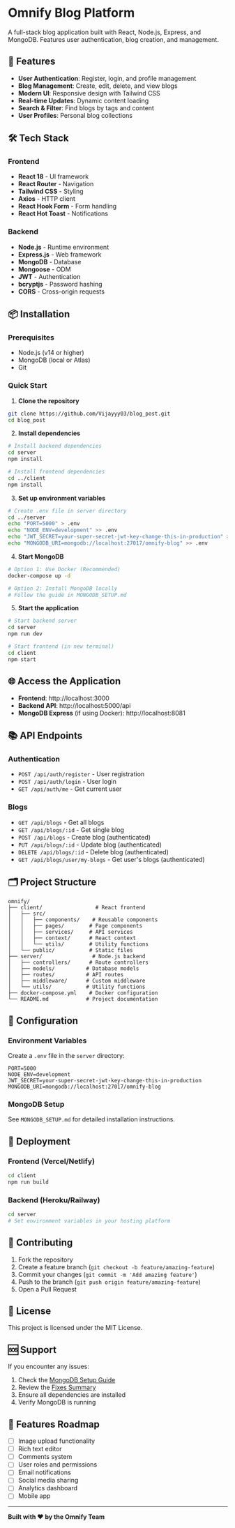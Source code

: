 # Omnify Blog Platform

A full-stack blog application built with React, Node.js, Express, and MongoDB. Features user authentication, blog creation, and management.

## 🚀 Features

- **User Authentication**: Register, login, and profile management
- **Blog Management**: Create, edit, delete, and view blogs
- **Modern UI**: Responsive design with Tailwind CSS
- **Real-time Updates**: Dynamic content loading
- **Search & Filter**: Find blogs by tags and content
- **User Profiles**: Personal blog collections

## 🛠️ Tech Stack

### Frontend
- **React 18** - UI framework
- **React Router** - Navigation
- **Tailwind CSS** - Styling
- **Axios** - HTTP client
- **React Hook Form** - Form handling
- **React Hot Toast** - Notifications

### Backend
- **Node.js** - Runtime environment
- **Express.js** - Web framework
- **MongoDB** - Database
- **Mongoose** - ODM
- **JWT** - Authentication
- **bcryptjs** - Password hashing
- **CORS** - Cross-origin requests

## 📦 Installation

### Prerequisites
- Node.js (v14 or higher)
- MongoDB (local or Atlas)
- Git

### Quick Start

1. **Clone the repository**
```bash
git clone https://github.com/Vijayyy03/blog_post.git
cd blog_post
```

2. **Install dependencies**
```bash
# Install backend dependencies
cd server
npm install

# Install frontend dependencies
cd ../client
npm install
```

3. **Set up environment variables**
```bash
# Create .env file in server directory
cd ../server
echo "PORT=5000" > .env
echo "NODE_ENV=development" >> .env
echo "JWT_SECRET=your-super-secret-jwt-key-change-this-in-production" >> .env
echo "MONGODB_URI=mongodb://localhost:27017/omnify-blog" >> .env
```

4. **Start MongoDB**
```bash
# Option 1: Use Docker (Recommended)
docker-compose up -d

# Option 2: Install MongoDB locally
# Follow the guide in MONGODB_SETUP.md
```

5. **Start the application**
```bash
# Start backend server
cd server
npm run dev

# Start frontend (in new terminal)
cd client
npm start
```

## 🌐 Access the Application

- **Frontend**: http://localhost:3000
- **Backend API**: http://localhost:5000/api
- **MongoDB Express** (if using Docker): http://localhost:8081

## 📚 API Endpoints

### Authentication
- `POST /api/auth/register` - User registration
- `POST /api/auth/login` - User login
- `GET /api/auth/me` - Get current user

### Blogs
- `GET /api/blogs` - Get all blogs
- `GET /api/blogs/:id` - Get single blog
- `POST /api/blogs` - Create blog (authenticated)
- `PUT /api/blogs/:id` - Update blog (authenticated)
- `DELETE /api/blogs/:id` - Delete blog (authenticated)
- `GET /api/blogs/user/my-blogs` - Get user's blogs (authenticated)

## 🗂️ Project Structure

```
omnify/
├── client/                 # React frontend
│   ├── src/
│   │   ├── components/    # Reusable components
│   │   ├── pages/        # Page components
│   │   ├── services/     # API services
│   │   ├── context/      # React context
│   │   └── utils/        # Utility functions
│   └── public/           # Static files
├── server/                # Node.js backend
│   ├── controllers/      # Route controllers
│   ├── models/          # Database models
│   ├── routes/          # API routes
│   ├── middleware/      # Custom middleware
│   └── utils/           # Utility functions
├── docker-compose.yml    # Docker configuration
└── README.md            # Project documentation
```

## 🔧 Configuration

### Environment Variables

Create a `.env` file in the `server` directory:

```env
PORT=5000
NODE_ENV=development
JWT_SECRET=your-super-secret-jwt-key-change-this-in-production
MONGODB_URI=mongodb://localhost:27017/omnify-blog
```

### MongoDB Setup

See `MONGODB_SETUP.md` for detailed installation instructions.

## 🚀 Deployment

### Frontend (Vercel/Netlify)
```bash
cd client
npm run build
```

### Backend (Heroku/Railway)
```bash
cd server
# Set environment variables in your hosting platform
```

## 🤝 Contributing

1. Fork the repository
2. Create a feature branch (`git checkout -b feature/amazing-feature`)
3. Commit your changes (`git commit -m 'Add amazing feature'`)
4. Push to the branch (`git push origin feature/amazing-feature`)
5. Open a Pull Request

## 📝 License

This project is licensed under the MIT License.

## 🆘 Support

If you encounter any issues:

1. Check the [MongoDB Setup Guide](MONGODB_SETUP.md)
2. Review the [Fixes Summary](FIXES_SUMMARY.md)
3. Ensure all dependencies are installed
4. Verify MongoDB is running

## 🎯 Features Roadmap

- [ ] Image upload functionality
- [ ] Rich text editor
- [ ] Comments system
- [ ] User roles and permissions
- [ ] Email notifications
- [ ] Social media sharing
- [ ] Analytics dashboard
- [ ] Mobile app

---

**Built with ❤️ by the Omnify Team** 